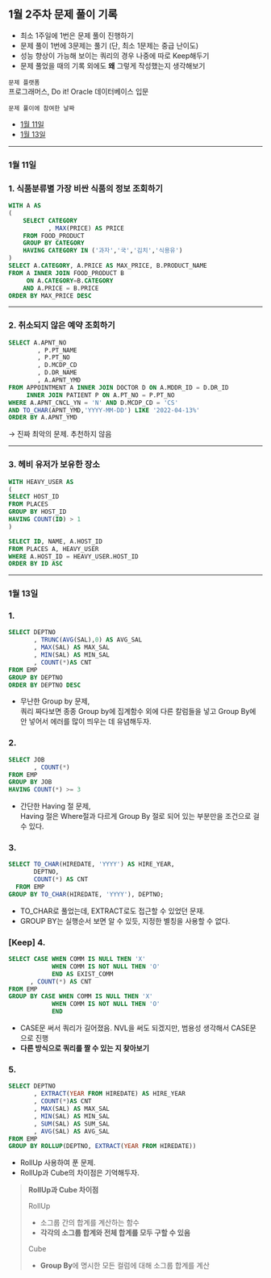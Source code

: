 ## 1월 2주차 문제 풀이 기록

- 최소 1주일에 1번은 문제 풀이 진행하기
- 문제 풀이 1번에 3문제는 풀기 (단, 최소 1문제는 중급 난이도)
- 성능 향상이 가능해 보이는 쿼리의 경우 나중에 따로 Keep해두기
- 문제 풀었을 때의 기록 외에도 **왜** 그렇게 작성했는지 생각해보기

`문제 플랫폼`     
프로그래머스, Do it! Oracle 데이터베이스 입문

`문제 풀이에 참여한 날짜`
- [1월 11일](#1월-11일)
- [1월 13일](#1월-13일)

---

### 1월 11일

### 1. 식품분류별 가장 비싼 식품의 정보 조회하기

```sql
WITH A AS
(
    SELECT CATEGORY 
           , MAX(PRICE) AS PRICE
    FROM FOOD_PRODUCT
    GROUP BY CATEGORY 
    HAVING CATEGORY IN ('과자','국','김치','식용유')
)
SELECT A.CATEGORY, A.PRICE AS MAX_PRICE, B.PRODUCT_NAME
FROM A INNER JOIN FOOD_PRODUCT B 
     ON A.CATEGORY=B.CATEGORY
    AND A.PRICE = B.PRICE
ORDER BY MAX_PRICE DESC
```

---

### 2. 취소되지 않은 예약 조회하기

```sql
SELECT A.APNT_NO
        , P.PT_NAME
        , P.PT_NO
        , D.MCDP_CD
        , D.DR_NAME
        , A.APNT_YMD
FROM APPOINTMENT A INNER JOIN DOCTOR D ON A.MDDR_ID = D.DR_ID 
     INNER JOIN PATIENT P ON A.PT_NO = P.PT_NO
WHERE A.APNT_CNCL_YN = 'N' AND D.MCDP_CD = 'CS'
AND TO_CHAR(APNT_YMD,'YYYY-MM-DD') LIKE '2022-04-13%'
ORDER BY A.APNT_YMD
```

→ 진짜 최악의 문제. 추천하지 않음

---

### 3. 헤비 유저가 보유한 장소

```sql
WITH HEAVY_USER AS
(
SELECT HOST_ID
FROM PLACES
GROUP BY HOST_ID
HAVING COUNT(ID) > 1
)

SELECT ID, NAME, A.HOST_ID
FROM PLACES A, HEAVY_USER 
WHERE A.HOST_ID = HEAVY_USER.HOST_ID
ORDER BY ID ASC
```

---

### 1월 13일

### 1.

```sql
SELECT DEPTNO
       , TRUNC(AVG(SAL),0) AS AVG_SAL
       , MAX(SAL) AS MAX_SAL
       , MIN(SAL) AS MIN_SAL
       , COUNT(*)AS CNT 
FROM EMP
GROUP BY DEPTNO
ORDER BY DEPTNO DESC
```

- 무난한 Group by 문제,    
  쿼리 짜다보면 종종 Group by에 집계함수 외에 다른 칼럼들을 넣고 Group By에 안 넣어서 에러를 많이 띄우는 데 유념해두자.

### 2.

```sql
SELECT JOB
       , COUNT(*)
FROM EMP
GROUP BY JOB
HAVING COUNT(*) >= 3
```

- 간단한 Having 절 문제,   
Having 절은 Where절과 다르게 Group By 절로 되어 있는 부분만을 조건으로 걸 수 있다.


### 3.

```sql
SELECT TO_CHAR(HIREDATE, 'YYYY') AS HIRE_YEAR,
       DEPTNO,
       COUNT(*) AS CNT
  FROM EMP
GROUP BY TO_CHAR(HIREDATE, 'YYYY'), DEPTNO;
```

- TO_CHAR로 풀었는데, EXTRACT로도 접근할 수 있었던 문재.
- GROUP BY는 실행순서 보면 알 수 있듯, 지정한 별칭을 사용할 수 없다.

### [Keep] 4.

```sql
SELECT CASE WHEN COMM IS NULL THEN 'X'
            WHEN COMM IS NOT NULL THEN 'O' 
            END AS EXIST_COMM
      , COUNT(*) AS CNT      
FROM EMP
GROUP BY CASE WHEN COMM IS NULL THEN 'X'
            WHEN COMM IS NOT NULL THEN 'O' 
            END
```

- CASE문 써서 쿼리가 길어졌음. NVL을 써도 되겠지만, 범용성 생각해서 CASE문으로 진행
- **다른 방식으로 쿼리를 짤 수 있는 지 찾아보기**

### 5.

```sql
SELECT DEPTNO
       , EXTRACT(YEAR FROM HIREDATE) AS HIRE_YEAR
       , COUNT(*)AS CNT
       , MAX(SAL) AS MAX_SAL
       , MIN(SAL) AS MIN_SAL
       , SUM(SAL) AS SUM_SAL
       , AVG(SAL) AS AVG_SAL
FROM EMP
GROUP BY ROLLUP(DEPTNO, EXTRACT(YEAR FROM HIREDATE))
```

- RollUp 사용하여 푼 문제.
- RollUp과 Cube의 차이점은 기억해두자.

> **RollUp과 Cube 차이점**
> 
> RollUp
> - 소그룹 간의 합계를 계산하는 함수
> - **각각의 소그룹 합계와 전체 합계를 모두 구할 수 있음**
> 
> Cube
> - **Group By**에 명시한 모든 컬럼에 대해 소그룹 합계를 계산

